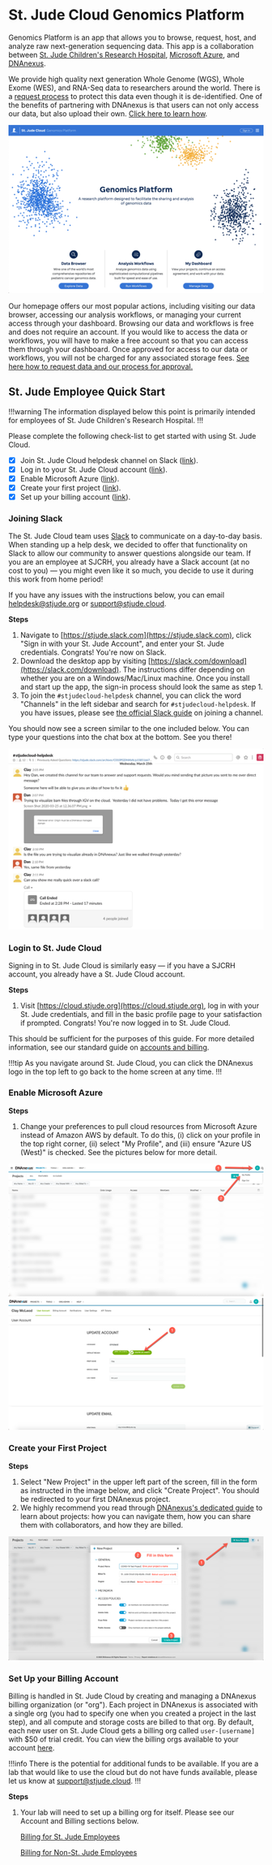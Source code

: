 # St. Jude Cloud Genomics Platform

Genomics Platform is an app that allows you to browse, request, host, and analyze raw next-generation sequencing data. This app is a collaboration between [St. Jude Children's Research Hospital](https://www.stjude.org/), [Microsoft Azure](https://azure.microsoft.com/en-us/), and [DNAnexus](https://www.dnanexus.com/). 

We provide high quality next generation Whole Genome (WGS), Whole Exome (WES), and RNA-Seq data to researchers around the world. There is a [request process](./requesting-data/data-request.md) to protect this data even though it is de-identified. One of the benefits of partnering with DNAnexus is that users can not only access our data, but also upload their own. [Click here to learn how](./managing-data/upload-local.md). 

![](./genomics-platform-home.png)

Our homepage offers our most popular actions, including visiting our data browser, accessing our analysis workflows, or managing your current access through your dashboard. Browsing our data and workflows is free and does not require an account. If you would like to access the data or workflows, you will have to make a free account so that you can access them through your dashboard. Once approved for access to our data or workflows, you will not be charged for any associated storage fees. [See here how to request data and our process for approval.](./requesting-data/data-request.md)

## St. Jude Employee Quick Start

!!!warning 
The information displayed below this point is primarily intended for employees of St. Jude Children's Research Hospital.
!!! 

Please complete the following check-list to get started with using St. Jude
Cloud.

- [x] Join St. Jude Cloud helpdesk channel on Slack ([link](#joining-slack)).
- [x] Log in to your St. Jude Cloud account ([link](#login-to-st-jude-cloud)). 
- [x] Enable Microsoft Azure ([link](#enable-microsoft-azure)). 
- [x] Create your first project ([link](#create-your-first-project)).
- [x] Set up your billing account ([link](#set-up-your-billing-account)).
    
### Joining Slack

The St. Jude Cloud team uses [Slack][slack] to communicate on a day-to-day basis. When standing up a help desk, we decided to offer that functionality on Slack to allow our community to answer questions alongside our team. If you are an employee at SJCRH, you already have a Slack account (at no cost to you) — you might even like it so much, you decide to use it during this work from home period!

If you have any issues with the instructions below, you can email [helpdesk@stjude.org](mailto:helpdesk@stjude.org) or [support@stjude.cloud](mailto:support@stjude.cloud).

**Steps**

1. Navigate to [https://stjude.slack.com](https://stjude.slack.com), click "Sign in with your St. Jude Account", and enter your St. Jude credentials. Congrats! You're now on Slack.
2. Download the desktop app by visiting [https://slack.com/download](https://slack.com/download). The instructions differ depending on whether you are on a Windows/Mac/Linux machine. Once you install and start up the app, the sign-in process should look the same as step 1.
3. To join the `#stjudecloud-helpdesk` channel, you can click the word "Channels" in the left sidebar and search for `#stjudecloud-helpdesk`. If you have issues, please see [the official Slack guide](https://slack.com/help/articles/205239967-Join-a-channel) on joining a channel.

You should now see a screen similar to the one included below. You can type your questions into the chat box at the bottom. See you there!
   
![Slack Helpdesk Channel](./slack-messaging.png)


### Login to St. Jude Cloud

Signing in to St. Jude Cloud is similarly easy — if you have a SJCRH account, you already have a St. Jude Cloud account.

**Steps**

1. Visit [https://cloud.stjude.org](https://cloud.stjude.org), log in with your St. Jude credentials, and fill in the basic profile page to your satisfaction if prompted. Congrats! You're now logged in to St. Jude Cloud. 

This should be sufficient for the purposes of this guide. For more detailed information, see our standard guide on [accounts and billing](../../guides/genomics-platform/accounts-and-billing.md).

!!!tip
As you navigate around St. Jude Cloud, you can click the DNAnexus logo in the top left to go back to the home screen at any time.
!!!

### Enable Microsoft Azure

**Steps**

1. Change your preferences to pull cloud resources from Microsoft Azure instead of Amazon AWS by default. To do this, (i) click on your profile in the top right corner, (ii) select "My Profile", and (iii) ensure "Azure US (West)" is checked. See the pictures below for more detail.

![Step 1: Click "My Profile"](./1.png)
![Step 2: Set default billing region](./2.png)

### Create your First Project

**Steps**

1. Select "New Project" in the upper left part of the screen, fill in the form as instructed in the image below, and click "Create Project". You should be redirected to your first DNAnexus project.
2. We highly recommend you read through [DNAnexus's dedicated guide](https://documentation.dnanexus.com/getting-started/key-concepts/projects#create-a-new-project) to learn about projects: how you can navigate them, how you can share them with collaborators, and how they are billed. 

![Step 1: Create a project](./create-a-project-1.png)

### Set Up your Billing Account

Billing is handled in St. Jude Cloud by creating and managing a DNAnexus billing organization (or "org"). Each project in DNAnexus is associated with a single org (you had to specify one when you created a project in the last step), and all compute and storage costs are billed to that org. By default, each new user on St. Jude Cloud gets a billing org called `user-[username]` with $50 of trial credit. You can view the billing orgs available to your account [here](https://platform.dnanexus.com/profile/settings/billing).  

!!!info
There is the potential for additional funds to be available. If you are a lab that would like to use the cloud but do not have funds available, please let us know at [support@stjude.cloud](mailto:support@stjude.cloud).
!!!    

**Steps**

1. Your lab will need to set up a billing org for itself. Please see our Account and Billing sections below. 

    [Billing for St. Jude Employees](./accounts-and-billing/#st-jude-employees)

    [Billing for Non-St. Jude Employees](./accounts-and-billing/#non-st-jude-employees)


[slack]: https://slack.com/